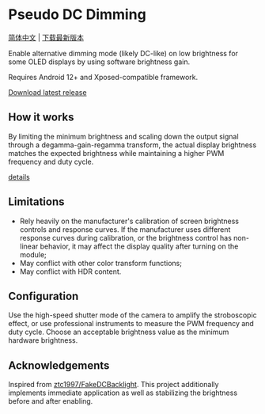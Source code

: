 # Pseudo DC Dimming

[简体中文](README.zh.md) | [下载最新版本](https://github.com/dantmnf/PseudoDCDimming/releases/latest)

Enable alternative dimming mode (likely DC-like) on low brightness for some OLED displays by using software brightness gain.

Requires Android 12+ and Xposed-compatible framework.

[Download latest release](https://github.com/dantmnf/PseudoDCDimming/releases/latest)

## How it works

By limiting the minimum brightness and scaling down the output signal through a degamma-gain-regamma transform, the actual display brightness matches the expected brightness while maintaining a higher PWM frequency and duty cycle.

[details](details.md)

## Limitations

* Rely heavily on the manufacturer's calibration of screen brightness controls and response curves. If the manufacturer uses different response curves during calibration, or the brightness control has non-linear behavior, it may affect the display quality after turning on the module;
* May conflict with other color transform functions;
* May conflict with HDR content.

## Configuration

Use the high-speed shutter mode of the camera to amplify the stroboscopic effect, or use professional instruments to measure the PWM frequency and duty cycle. Choose an acceptable brightness value as the minimum hardware brightness.

## Acknowledgements

Inspired from [ztc1997/FakeDCBacklight](https://github.com/ztc1997/FakeDCBacklight). This project additionally implements immediate application as well as stabilizing the brightness before and after enabling.
